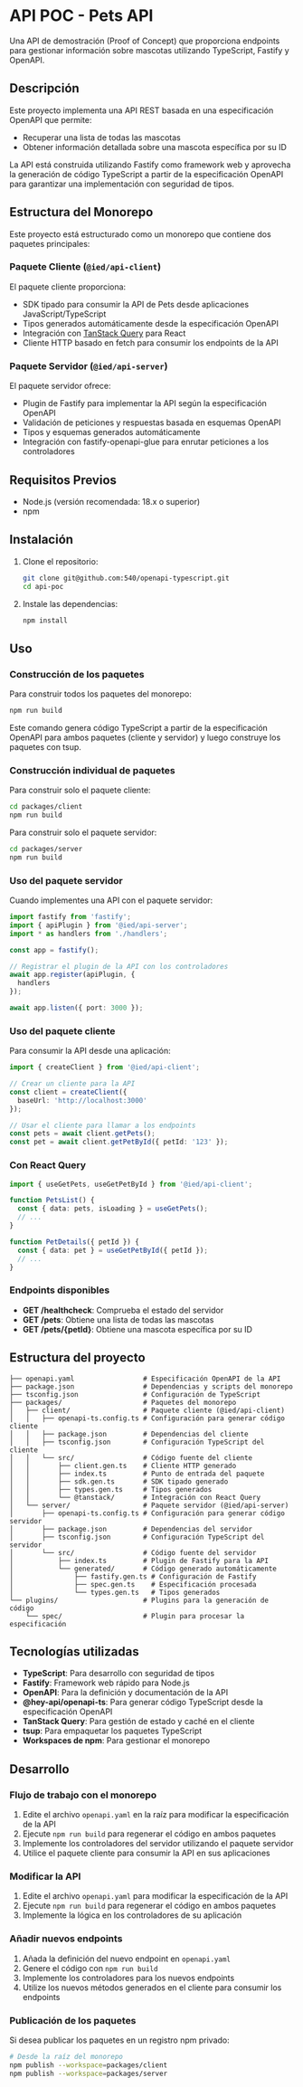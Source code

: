 # API POC - Pets API

Una API de demostración (Proof of Concept) que proporciona endpoints para gestionar información sobre mascotas utilizando TypeScript, Fastify y OpenAPI.

## Descripción

Este proyecto implementa una API REST basada en una especificación OpenAPI que permite:
- Recuperar una lista de todas las mascotas
- Obtener información detallada sobre una mascota específica por su ID

La API está construida utilizando Fastify como framework web y aprovecha la generación de código TypeScript a partir de la especificación OpenAPI para garantizar una implementación con seguridad de tipos.

## Estructura del Monorepo

Este proyecto está estructurado como un monorepo que contiene dos paquetes principales:

### Paquete Cliente (`@ied/api-client`)

El paquete cliente proporciona:
- SDK tipado para consumir la API de Pets desde aplicaciones JavaScript/TypeScript
- Tipos generados automáticamente desde la especificación OpenAPI
- Integración con [TanStack Query](https://tanstack.com/query/latest) para React
- Cliente HTTP basado en fetch para consumir los endpoints de la API

### Paquete Servidor (`@ied/api-server`)

El paquete servidor ofrece:
- Plugin de Fastify para implementar la API según la especificación OpenAPI
- Validación de peticiones y respuestas basada en esquemas OpenAPI
- Tipos y esquemas generados automáticamente
- Integración con fastify-openapi-glue para enrutar peticiones a los controladores

## Requisitos Previos

- Node.js (versión recomendada: 18.x o superior)
- npm

## Instalación

1. Clone el repositorio:
   ```bash
   git clone git@github.com:540/openapi-typescript.git
   cd api-poc
   ```

2. Instale las dependencias:
   ```bash
   npm install
   ```

## Uso

### Construcción de los paquetes

Para construir todos los paquetes del monorepo:

```bash
npm run build
```

Este comando genera código TypeScript a partir de la especificación OpenAPI para ambos paquetes (cliente y servidor) y luego construye los paquetes con tsup.

### Construcción individual de paquetes

Para construir solo el paquete cliente:

```bash
cd packages/client
npm run build
```

Para construir solo el paquete servidor:

```bash
cd packages/server
npm run build
```

### Uso del paquete servidor

Cuando implementes una API con el paquete servidor:

```typescript
import fastify from 'fastify';
import { apiPlugin } from '@ied/api-server';
import * as handlers from './handlers';

const app = fastify();

// Registrar el plugin de la API con los controladores
await app.register(apiPlugin, {
  handlers
});

await app.listen({ port: 3000 });
```

### Uso del paquete cliente

Para consumir la API desde una aplicación:

```typescript
import { createClient } from '@ied/api-client';

// Crear un cliente para la API
const client = createClient({
  baseUrl: 'http://localhost:3000'
});

// Usar el cliente para llamar a los endpoints
const pets = await client.getPets();
const pet = await client.getPetById({ petId: '123' });
```

### Con React Query

```typescript
import { useGetPets, useGetPetById } from '@ied/api-client';

function PetsList() {
  const { data: pets, isLoading } = useGetPets();
  // ...
}

function PetDetails({ petId }) {
  const { data: pet } = useGetPetById({ petId });
  // ...
}
```

### Endpoints disponibles

- **GET /healthcheck**: Comprueba el estado del servidor
- **GET /pets**: Obtiene una lista de todas las mascotas
- **GET /pets/{petId}**: Obtiene una mascota específica por su ID

## Estructura del proyecto

```
├── openapi.yaml                 # Especificación OpenAPI de la API
├── package.json                 # Dependencias y scripts del monorepo
├── tsconfig.json                # Configuración de TypeScript
├── packages/                    # Paquetes del monorepo
│   ├── client/                  # Paquete cliente (@ied/api-client)
│   │   ├── openapi-ts.config.ts # Configuración para generar código cliente
│   │   ├── package.json         # Dependencias del cliente
│   │   ├── tsconfig.json        # Configuración TypeScript del cliente
│   │   └── src/                 # Código fuente del cliente
│   │       ├── client.gen.ts    # Cliente HTTP generado
│   │       ├── index.ts         # Punto de entrada del paquete
│   │       ├── sdk.gen.ts       # SDK tipado generado
│   │       ├── types.gen.ts     # Tipos generados
│   │       └── @tanstack/       # Integración con React Query
│   └── server/                  # Paquete servidor (@ied/api-server)
│       ├── openapi-ts.config.ts # Configuración para generar código servidor
│       ├── package.json         # Dependencias del servidor
│       ├── tsconfig.json        # Configuración TypeScript del servidor
│       └── src/                 # Código fuente del servidor
│           ├── index.ts         # Plugin de Fastify para la API
│           └── generated/       # Código generado automáticamente
│               ├── fastify.gen.ts # Configuración de Fastify
│               ├── spec.gen.ts    # Especificación procesada
│               └── types.gen.ts   # Tipos generados
└── plugins/                     # Plugins para la generación de código
    └── spec/                    # Plugin para procesar la especificación
```

## Tecnologías utilizadas

- **TypeScript**: Para desarrollo con seguridad de tipos
- **Fastify**: Framework web rápido para Node.js
- **OpenAPI**: Para la definición y documentación de la API
- **@hey-api/openapi-ts**: Para generar código TypeScript desde la especificación OpenAPI
- **TanStack Query**: Para gestión de estado y caché en el cliente
- **tsup**: Para empaquetar los paquetes TypeScript
- **Workspaces de npm**: Para gestionar el monorepo

## Desarrollo

### Flujo de trabajo con el monorepo

1. Edite el archivo `openapi.yaml` en la raíz para modificar la especificación de la API
2. Ejecute `npm run build` para regenerar el código en ambos paquetes
3. Implemente los controladores del servidor utilizando el paquete servidor
4. Utilice el paquete cliente para consumir la API en sus aplicaciones

### Modificar la API

1. Edite el archivo `openapi.yaml` para modificar la especificación de la API
2. Ejecute `npm run build` para regenerar el código en ambos paquetes
3. Implemente la lógica en los controladores de su aplicación

### Añadir nuevos endpoints

1. Añada la definición del nuevo endpoint en `openapi.yaml`
2. Genere el código con `npm run build`
3. Implemente los controladores para los nuevos endpoints
4. Utilize los nuevos métodos generados en el cliente para consumir los endpoints

### Publicación de los paquetes

Si desea publicar los paquetes en un registro npm privado:

```bash
# Desde la raíz del monorepo
npm publish --workspace=packages/client
npm publish --workspace=packages/server
```